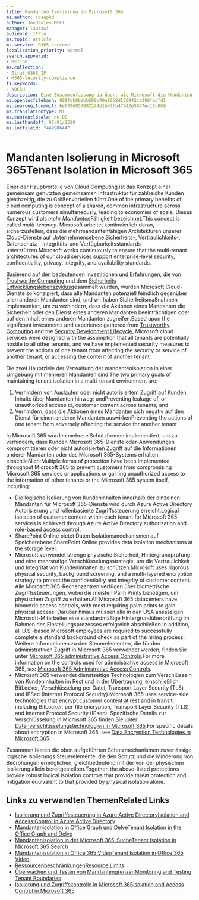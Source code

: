 ```yaml
---
title: Mandanten Isolierung in Microsoft 365
ms.author: josephd
author: JoeDavies-MSFT
manager: laurawi
audience: ITPro
ms.topic: article
ms.service: O365-seccomp
localization_priority: Normal
search.appverid:
- MET150
ms.collection:
- Strat_O365_IP
- M365-security-compliance
f1.keywords:
- NOCSH
description: Eine Zusammenfassung darüber, wie Microsoft die Mandanten Isolierung für Microsoft 365 erzwingt.
ms.openlocfilehash: 891fdb9bebb500c40a9658d170942ca396facfd1
ms.sourcegitcommit: 6e608d957082244d1b4ffb47942e5847ec18c0b9
ms.translationtype: MT
ms.contentlocale: de-DE
ms.lasthandoff: 07/01/2020
ms.locfileid: "44998644"
---
```

# <a name="tenant-isolation-in-microsoft-365"></a><span data-ttu-id="9b917-103">Mandanten Isolierung in Microsoft 365</span><span class="sxs-lookup"><span data-stu-id="9b917-103">Tenant Isolation in Microsoft 365</span></span>

<span data-ttu-id="9b917-104">Einer der Hauptvorteile von Cloud Computing ist das Konzept einer gemeinsam genutzten gemeinsamen Infrastruktur für zahlreiche Kunden gleichzeitig, die zu Größenvorteilen führt.</span><span class="sxs-lookup"><span data-stu-id="9b917-104">One of the primary benefits of cloud computing is concept of a shared, common infrastructure across numerous customers simultaneously, leading to economies of scale.</span></span> <span data-ttu-id="9b917-105">Dieses Konzept wird als *mehr Mandanten*Fähigkeit bezeichnet.</span><span class="sxs-lookup"><span data-stu-id="9b917-105">This concept is called *multi-tenancy*.</span></span> <span data-ttu-id="9b917-106">Microsoft arbeitet kontinuierlich daran, sicherzustellen, dass die mehrmandantenfähigen Architekturen unserer Cloud-Dienste auf Unternehmensebene Sicherheits-, Vertraulichkeits-, Datenschutz-, Integritäts-und Verfügbarkeitsstandards unterstützen.</span><span class="sxs-lookup"><span data-stu-id="9b917-106">Microsoft works continuously to ensure that the multi-tenant architectures of our cloud services support enterprise-level security, confidentiality, privacy, integrity, and availability standards.</span></span>

<span data-ttu-id="9b917-107">Basierend auf den bedeutenden Investitionen und Erfahrungen, die von [Trustworthy Computing](https://www.microsoft.com/trust-center) und dem [Sicherheits Entwicklungslebenszyklus](https://www.microsoft.com/securityengineering/sdl/)gesammelt wurden, wurden Microsoft Cloud-Dienste so konzipiert, dass alle Mandanten potenziell feindlich gegenüber allen anderen Mandanten sind, und wir haben Sicherheitsmaßnahmen implementiert, um zu verhindern, dass die Aktionen eines Mandanten die Sicherheit oder den Dienst eines anderen Mandanten beeinträchtigen oder auf den Inhalt eines anderen Mandanten zugreifen.</span><span class="sxs-lookup"><span data-stu-id="9b917-107">Based upon the significant investments and experience gathered from [Trustworthy Computing](https://www.microsoft.com/trust-center) and the [Security Development Lifecycle](https://www.microsoft.com/securityengineering/sdl/), Microsoft cloud services were designed with the assumption that all tenants are potentially hostile to all other tenants, and we have implemented security measures to prevent the actions of one tenant from affecting the security or service of another tenant, or accessing the content of another tenant.</span></span>

<span data-ttu-id="9b917-108">Die zwei Hauptziele der Verwaltung der mandantenisolation in einer Umgebung mit mehreren Mandanten sind:</span><span class="sxs-lookup"><span data-stu-id="9b917-108">The two primary goals of maintaining tenant isolation in a multi-tenant environment are:</span></span>

1.  <span data-ttu-id="9b917-109">Verhindern von Auslaufen oder nicht autorisiertem Zugriff auf Kunden Inhalte über Mandanten hinweg; und</span><span class="sxs-lookup"><span data-stu-id="9b917-109">Preventing leakage of, or unauthorized access to, customer content across tenants; and</span></span>
2.  <span data-ttu-id="9b917-110">Verhindern, dass die Aktionen eines Mandanten sich negativ auf den Dienst für einen anderen Mandanten auswirken</span><span class="sxs-lookup"><span data-stu-id="9b917-110">Preventing the actions of one tenant from adversely affecting the service for another tenant</span></span>

<span data-ttu-id="9b917-111">In Microsoft 365 wurden mehrere Schutzformen implementiert, um zu verhindern, dass Kunden Microsoft 365-Dienste oder-Anwendungen kompromittieren oder nicht autorisierten Zugriff auf die Informationen anderer Mandanten oder des Microsoft 365-Systems erhalten, einschließlich:</span><span class="sxs-lookup"><span data-stu-id="9b917-111">Multiple forms of protection have been implemented throughout Microsoft 365 to prevent customers from compromising Microsoft 365 services or applications or gaining unauthorized access to the information of other tenants or the Microsoft 365 system itself, including:</span></span>

- <span data-ttu-id="9b917-112">Die logische Isolierung von Kundeninhalten innerhalb der einzelnen Mandanten für Microsoft 365-Dienste wird durch Azure Active Directory Autorisierung und rollenbasierte Zugriffssteuerung erreicht.</span><span class="sxs-lookup"><span data-stu-id="9b917-112">Logical isolation of customer content within each tenant for Microsoft 365 services is achieved through Azure Active Directory authorization and role-based access control.</span></span>
- <span data-ttu-id="9b917-113">SharePoint Online bietet Daten Isolationsmechanismen auf Speicherebene.</span><span class="sxs-lookup"><span data-stu-id="9b917-113">SharePoint Online provides data isolation mechanisms at the storage level.</span></span>
- <span data-ttu-id="9b917-114">Microsoft verwendet strenge physische Sicherheit, Hintergrundprüfung und eine mehrstufige Verschlüsselungsstrategie, um die Vertraulichkeit und Integrität von Kundeninhalten zu schützen.</span><span class="sxs-lookup"><span data-stu-id="9b917-114">Microsoft uses rigorous physical security, background screening, and a multi-layered encryption strategy to protect the confidentiality and integrity of customer content.</span></span> <span data-ttu-id="9b917-115">Alle Microsoft 365-Rechenzentren verfügen über biometrische Zugriffssteuerungen, wobei die meisten Palm Prints benötigen, um physischen Zugriff zu erhalten.</span><span class="sxs-lookup"><span data-stu-id="9b917-115">All Microsoft 365 datacenters have biometric access controls, with most requiring palm prints to gain physical access.</span></span> <span data-ttu-id="9b917-116">Darüber hinaus müssen alle in den USA ansässigen Microsoft-Mitarbeiter eine standardmäßige Hintergrundüberprüfung im Rahmen des Einstellungsprozesses erfolgreich abschließen.</span><span class="sxs-lookup"><span data-stu-id="9b917-116">In addition, all U.S.-based Microsoft employees are required to successfully complete a standard background check as part of the hiring process.</span></span> <span data-ttu-id="9b917-117">Weitere Informationen zu den Steuerelementen, die für den administrativen Zugriff in Microsoft 365 verwendet werden, finden Sie unter [Microsoft 365 administrative Access Controls](office-365-administrative-access-controls-overview.md).</span><span class="sxs-lookup"><span data-stu-id="9b917-117">For more information on the controls used for administrative access in Microsoft 365, see [Microsoft 365 Administrative Access Controls](office-365-administrative-access-controls-overview.md).</span></span>
- <span data-ttu-id="9b917-118">Microsoft 365 verwendet dienstseitige Technologien zum Verschlüsseln von Kundeninhalten im Rest und in der Übertragung, einschließlich BitLocker, Verschlüsselung per Datei, Transport Layer Security (TLS) und IPSec (Internet Protocol Security).</span><span class="sxs-lookup"><span data-stu-id="9b917-118">Microsoft 365 uses service-side technologies that encrypt customer content at rest and in transit, including BitLocker, per-file encryption, Transport Layer Security (TLS) and Internet Protocol Security (IPsec).</span></span> <span data-ttu-id="9b917-119">Spezifische Details zur Verschlüsselung in Microsoft 365 finden Sie unter [Datenverschlüsselungstechnologien in Microsoft 365](https://docs.microsoft.com/microsoft-365/compliance/office-365-encryption-in-the-microsoft-cloud-overview).</span><span class="sxs-lookup"><span data-stu-id="9b917-119">For specific details about encryption in Microsoft 365, see [Data Encryption Technologies in Microsoft 365](https://docs.microsoft.com/microsoft-365/compliance/office-365-encryption-in-the-microsoft-cloud-overview).</span></span>

<span data-ttu-id="9b917-120">Zusammen bieten die oben aufgeführten Schutzmechanismen zuverlässige logische Isolierungs Steuerelemente, die den Schutz und die Minderung von Bedrohungen ermöglichen, gleichbedeutend mit der von der physischen Isolierung allein bereitgestellten.</span><span class="sxs-lookup"><span data-stu-id="9b917-120">Together, the above-listed protections provide robust logical isolation controls that provide threat protection and mitigation equivalent to that provided by physical isolation alone.</span></span>

## <a name="related-links"></a><span data-ttu-id="9b917-121">Links zu verwandten Themen</span><span class="sxs-lookup"><span data-stu-id="9b917-121">Related Links</span></span>

- [<span data-ttu-id="9b917-122">Isolierung und Zugriffssteuerung in Azure Active Directory</span><span class="sxs-lookup"><span data-stu-id="9b917-122">Isolation and Access Control in Azure Active Directory</span></span>](office-365-isolation-in-azure-active-directory.md)
- [<span data-ttu-id="9b917-123">Mandantenisolation in Office Graph und Delve</span><span class="sxs-lookup"><span data-stu-id="9b917-123">Tenant Isolation in the Office Graph and Delve</span></span>](office-365-isolation-in-graph-and-delve.md)
- [<span data-ttu-id="9b917-124">Mandantenisolation in der Microsoft 365-Suche</span><span class="sxs-lookup"><span data-stu-id="9b917-124">Tenant Isolation in Microsoft 365 Search</span></span>](office-365-isolation-in-office-365-search.md)
- [<span data-ttu-id="9b917-125">Mandantenisolation in Office 365 Video</span><span class="sxs-lookup"><span data-stu-id="9b917-125">Tenant Isolation in Office 365 Video</span></span>](office-365-isolation-in-office-365-video.md)
- [<span data-ttu-id="9b917-126">Ressourcenbeschränkungen</span><span class="sxs-lookup"><span data-stu-id="9b917-126">Resource Limits</span></span>](office-365-resource-limits.md)
- [<span data-ttu-id="9b917-127">Überwachen und Testen von Mandantengrenzen</span><span class="sxs-lookup"><span data-stu-id="9b917-127">Monitoring and Testing Tenant Boundaries</span></span>](office-365-monitoring-and-testing.md)
- [<span data-ttu-id="9b917-128">Isolierung und Zugriffskontrolle in Microsoft 365</span><span class="sxs-lookup"><span data-stu-id="9b917-128">Isolation and Access Control in Microsoft 365</span></span>](office-365-isolation-in-office-365.md)
